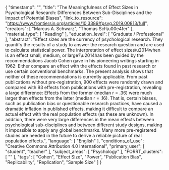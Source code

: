{
    "timestamp": "",
    "title": "The Meaningfulness of Effect Sizes in Psychological Research: Differences Between Sub-Disciplines and the Impact of Potential Biases",
    "link_to_resource": "https://www.frontiersin.org/articles/10.3389/fpsyg.2019.00813/full",
    "creators": [
        "Marcus A. Schwarz",
        "Thomas Sch\u00e4fer"
    ],
    "material_type": [
        "Reading"
    ],
    "education_level": [
        "Graduate / Professional"
    ],
    "abstract": "Effect sizes are the currency of psychological research. They quantify the results of a study to answer the research question and are used to calculate statistical power. The interpretation of effect sizes\u2014when is an effect small, medium, or large?\u2014has been guided by the recommendations Jacob Cohen gave in his pioneering writings starting in 1962: Either compare an effect with the effects found in past research or use certain conventional benchmarks. The present analysis shows that neither of these recommendations is currently applicable. From past publications without pre-registration, 900 effects were randomly drawn and compared with 93 effects from publications with pre-registration, revealing a large difference: Effects from the former (median r = .36) were much larger than effects from the latter (median r = .16). That is, certain biases, such as publication bias or questionable research practices, have caused a dramatic inflation in published effects, making it difficult to compare an actual effect with the real population effects (as these are unknown). In addition, there were very large differences in the mean effects between psychological sub-disciplines and between different study designs, making it impossible to apply any global benchmarks. Many more pre-registered studies are needed in the future to derive a reliable picture of real population effects.",
    "language": [
        "English"
    ],
    "conditions_of_use": "Creative Commons Attribution 4.0 International",
    "primary_user": [
        "student",
        "teacher"
    ],
    "subject_areas": [
        "Psychology"
    ],
    "FORRT_clusters": [
        ""
    ],
    "tags": [
        "Cohen",
        "Effect Size",
        "Power",
        "Publication Bias",
        "Replicability",
        "Replication",
        "Sample Size"
    ]
}